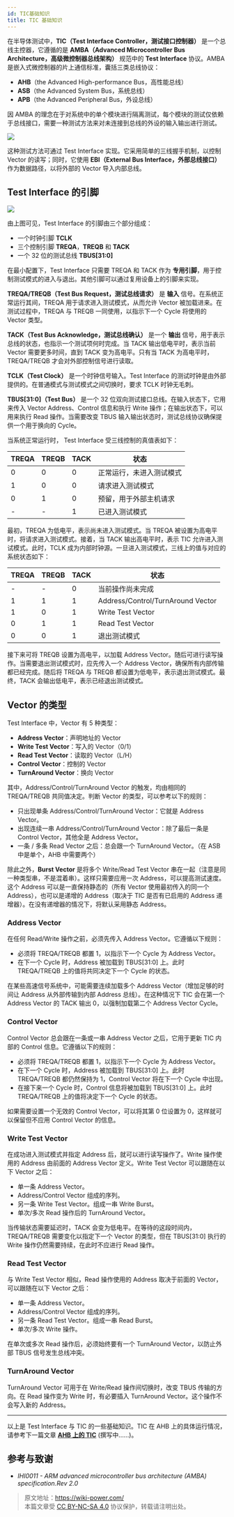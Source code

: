 ```yaml
---
id: TIC基础知识
title: TIC 基础知识
---
```


在半导体测试中，**TIC（Test Interface Controller，测试接口控制器）** 是一个总线主控器，它遵循的是 **AMBA（Advanced Microcontroller Bus Architecture，高级微控制器总线架构）** 规范中的 **Test Interface** 协议。AMBA 是嵌入式微控制器的片上通信标准，囊括三类总线协议：

- **AHB**（the Advanced High-performance Bus，高性能总线）
- **ASB**（the Advanced System Bus，系统总线）
- **APB**（the Advanced Peripheral Bus，外设总线）

因 AMBA 的理念在于对系统中的单个模块进行隔离测试，每个模块的测试仅依赖于总线接口，需要一种测试方法来对未连接到总线的外设的输入输出进行测试。

![](https://wiki-media-1253965369.cos.ap-guangzhou.myqcloud.com/img/202308262214877.png)

这种测试方法可通过 Test Interface 实现。它采用简单的三线握手机制，以控制 Vector 的读写；同时，它使用 **EBI（External Bus Interface，外部总线接口）** 作为数据路径，以将外部的 Vector 导入内部总线。

## Test Interface 的引脚

![](https://wiki-media-1253965369.cos.ap-guangzhou.myqcloud.com/img/202308262225257.png)

由上图可见，Test Interface 的引脚由三个部分组成：

- 一个时钟引脚 **TCLK**
- 三个控制引脚 **TREQA**，**TREQB** 和 **TACK**
- 一个 32 位的测试总线 **TBUS[31:0]**

在最小配置下，Test Interface 只需要 TREQA 和 TACK 作为 **专用引脚**，用于控制测试模式的进入与退出。其他引脚可以通过复用设备上的引脚来实现。

**TREQA/TREQB（Test Bus Request，测试总线请求）** 是 **输入** 信号。在系统正常运行其间，TREQA 用于请求进入测试模式，从而允许 Vector 被加载进来。在测试过程中，TREQA 与 TREQB 一同使用，以指示下一个 Cycle 将使用的 Vector 类型。

**TACK（Test Bus Acknowledge，测试总线确认）** 是一个 **输出** 信号，用于表示总线的状态，也指示一个测试项何时完成。当 TACK 输出低电平时，表示当前 Vector 需要更多时间，直到 TACK 变为高电平。只有当 TACK 为高电平时，TREQA/TREQB 才会对外部控制信号进行读取。

**TCLK（Test Clock）** 是一个时钟信号输入。Test Interface 的测试时钟是由外部提供的。在普通模式与测试模式之间切换时，要求 TCLK 时钟无毛刺。

**TBUS[31:0]（Test Bus）** 是一个 32 位双向测试接口总线。在输入状态下，它用来传入 Vector Address、Control 信息和执行 Write 操作；在输出状态下，可以用来执行 Read 操作。当需要改变 TBUS 输入输出状态时，测试总线协议确保提供一个用于换向的 Cycle。

当系统正常运行时， Test Interface 受三线控制的真值表如下：

| TREQA | TREQB | TACK | 状态                     |
| ----- | ----- | ---- | ------------------------ |
| 0     | 0     | 0    | 正常运行，未进入测试模式 |
| 1     | 0     | 0    | 请求进入测试模式         |
| 0     | 1     | 0    | 预留，用于外部主机请求   |
| -     | -     | 1    | 已进入测试模式           |

最初，TREQA 为低电平，表示尚未进入测试模式。当 TREQA 被设置为高电平时，将请求进入测试模式。接着，当 TACK 输出高电平时，表示 TIC 允许进入测试模式。此时，TCLK 成为内部时钟源。一旦进入测试模式，三线上的值与对应的系统状态如下：

| TREQA | TREQB | TACK | 状态                              |
| ----- | ----- | ---- | --------------------------------- |
| -     | -     | 0    | 当前操作尚未完成                  |
| 1     | 1     | 1    | Address/Control/TurnAround Vector |
| 1     | 0     | 1    | Write Test Vector                 |
| 0     | 1     | 1    | Read Test Vector                  |
| 0     | 0     | 1    | 退出测试模式                      |

接下来可将 TREQB 设置为高电平，以加载 Address Vector。随后可进行读写操作。当需要退出测试模式时，应先传入一个 Address Vector，确保所有内部传输都已经完成。随后将 TREQA 与 TREQB 都设置为低电平，表示退出测试模式。最终，TACK 会输出低电平，表示已经退出测试模式。

## Vector 的类型

Test Interface 中，Vector 有 5 种类型：

- **Address Vector**：声明地址的 Vector
- **Write Test Vector**：写入的 Vector（0/1）
- **Read Test Vector**：读取的 Vector（L/H）
- **Control Vector**：控制的 Vector
- **TurnAround Vector**：换向 Vector

其中，Address/Control/TurnAround Vector 的触发，均由相同的 TREQA/TREQB 共同值决定。判断 Vector 的类型，可以参考以下的规则：

- 只出现单条 Address/Control/TurnAround Vector：它就是 Address Vector。
- 出现连续一串 Address/Control/TurnAround Vector：除了最后一条是 Control Vector，其他全是 Address Vector。
- 一条 / 多条 Read Vector 之后：总会跟一个 TurnAround Vector。（在 ASB 中是单个，AHB 中需要两个）

除此之外，**Burst Vector** 是将多个 Write/Read Test Vector 串在一起（注意是同一种类型串，不是混着串）。这样只需要应用一次 Address，可以提高测试速度。这个 Address 可以是一直保持静态的（所有 Vector 使用最初传入的同一个 Address），也可以是递增的 Address（取决于 TIC 是否有已启用的 Address 递增器）。在没有递增器的情况下，将默认采用静态 Address。

### Address Vector

在任何 Read/Write 操作之前，必须先传入 Address Vector。它遵循以下规则：

- 必须将 TREQA/TREQB 都置 1，以指示下一个 Cycle 为 Address Vector。
- 在下一个 Cycle 时，Address 被加载到 TBUS[31:0] 上。此时 TREQA/TREQB 上的值将共同决定下一个 Cycle 的状态。

在某些高速信号系统中，可能需要连续加载多个 Address Vector（增加足够的时间让 Address 从外部传输到内部 Address 总线）。在这种情况下 TIC 会在第一个 Address Vector 的 TACK 输出 0，以强制加载第二个 Address Vector Cycle。

### Control Vector

Control Vector 总会跟在一条或一串 Address Vector 之后，它用于更新 TIC 内部的 Control 信息。它遵循以下的规则：

- 必须将 TREQA/TREQB 都置 1，以指示下一个 Cycle 为 Address Vector。
- 在下一个 Cycle 时，Address 被加载到 TBUS[31:0] 上。此时 TREQA/TREQB 都仍然保持为 1，Control Vector 将在下一个 Cycle 中出现。
- 在接下来一个 Cycle 时，Control 信息将被加载到 TBUS[31:0] 上。此时 TREQA/TREQB 上的值将决定下一个 Cycle 的状态。

如果需要设置一个无效的 Control Vector，可以将其第 0 位设置为 0，这样就可以保留但不应用 Control Vector 的信息。

### Write Test Vector

在成功进入测试模式并指定 Address 后，就可以进行读写操作了。Write 操作使用的 Address 由前面的 Address Vector 定义。Write Test Vector 可以跟随在以下 Vector 之后：

- 单一条 Address Vector。
- Address/Control Vector 组成的序列。
- 另一条 Write Test Vector。组成一串 Write Burst。
- 单次/多次 Read 操作后的 TurnAround Vector。

当传输状态需要延迟时，TACK 会变为低电平。在等待的这段时间内，TREQA/TREQB 需要变化以指定下一个 Vector 的类型，但在 TBUS[31:0] 执行的 Write 操作仍然需要持续，在此时不应进行 Read 操作。

### Read Test Vector

与 Write Test Vector 相似，Read 操作使用的 Address 取决于前面的 Vector，可以跟随在以下 Vector 之后：

- 单一条 Address Vector。
- Address/Control Vector 组成的序列。
- 另一条 Read Test Vector。组成一串 Read Burst。
- 单次/多次 Write 操作。

在单次或多次 Read 操作后，必须始终要有一个 TurnAround Vector，以防止外部 TBUS 信号发生总线冲突。

### TurnAround Vector

TurnAround Vector 可用于在 Write/Read 操作间切换时，改变 TBUS 传输的方向。在 Read 操作变为 Write 时，有必要插入 TurnAround Vector。这个操作不会写入新的 Address。

---

以上是 Test Interface 与 TIC 的一些基础知识。TIC 在 AHB 上的具体运行情况，请参考下一篇文章 [**AHB 上的 TIC**](https://wiki-power.com/AHB%E4%B8%8A%E7%9A%84TIC) (撰写中……)。

## 参考与致谢

- _IHI0011 - ARM advanced microcontroller bus architecture (AMBA) specification.Rev 2.0_

> 原文地址：<https://wiki-power.com/>  
> 本篇文章受 [CC BY-NC-SA 4.0](https://creativecommons.org/licenses/by/4.0/deed.zh) 协议保护，转载请注明出处。
